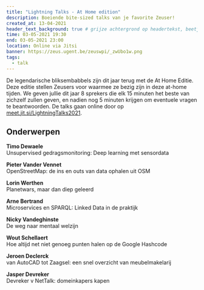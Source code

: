 ```yaml
---
title: "Lightning Talks - At Home edition"
description: Boeiende bite-sized talks van je favorite Zeuser!
created_at: 13-04-2021
header_text_background: true # grijze achtergrond op headertekst, beetje leesbaarder
time: 03-05-2021 19:30
end: 03-05-2021 23:00
location: Online via Jitsi
banner: https://zeus.ugent.be/zeuswpi/_zwUbo1w.png
tags:
  - talk
---
```


De legendarische bliksembabbels zijn dit jaar terug met de At Home Editie. Deze editie stellen Zeusers voor waarmee ze bezig zijn in deze at-home tijden. We geven jullie dit jaar 8 sprekers die elk 15 minuten het beste van zichzelf zullen geven, en nadien nog 5 minuten krijgen om eventuele vragen te beantwoorden. De talks gaan online door op [meet.jit.si/LightningTalks2021](https://meet.jit.si/LightningTalks2021]).

## Onderwerpen
**Timo Dewaele**  
Unsupervised gedragsmonitoring: Deep learning met sensordata

**Pieter Vander Vennet**  
OpenStreetMap: de ins en outs van data ophalen uit OSM

**Lorin Werthen**  
Planetwars, maar dan diep geleerd

**Arne Bertrand**  
Microservices en SPARQL: Linked Data in de praktijk

**Nicky Vandeghinste**  
De weg naar mentaal welzijn

**Wout Schellaert**  
Hoe altijd net niet genoeg punten halen op de Google Hashcode

**Jeroen Declerck**  
van AutoCAD tot Zaagsel: een snel overzicht van meubelmakelarij

**Jasper Devreker**  
Devreker v NetTalk: domeinkapers kapen

